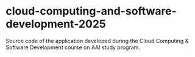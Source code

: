 # cloud-computing-and-software-development-2025
Source code of the application developed during the Cloud Computing &amp; Software Development course on AAI study program.
